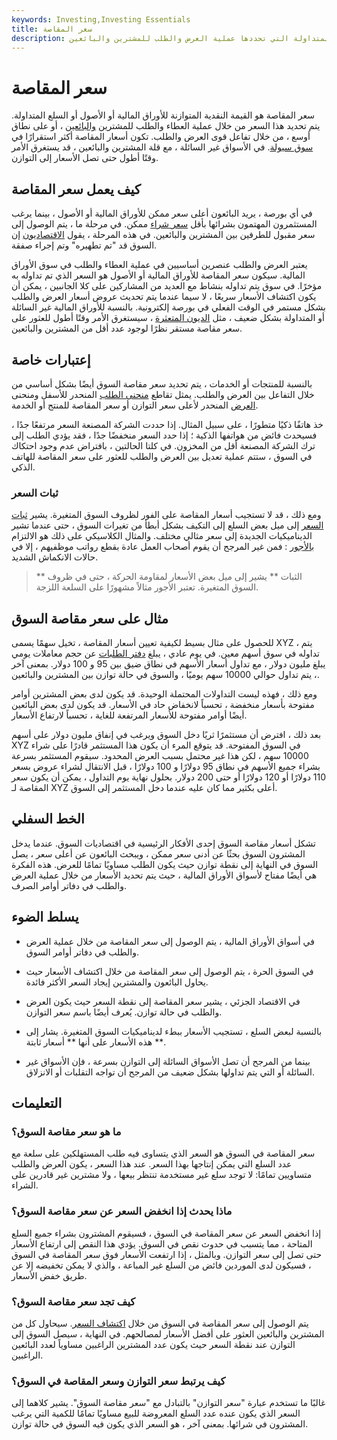 ```yaml
---
keywords: Investing,Investing Essentials
title: سعر المقاصة
description: سعر المقاصة هو القيمة النقدية المتوازنة للأوراق المالية أو الأصول أو السلع المتداولة التي تحددها عملية العرض والطلب للمشترين والبائعين.
---
```


# سعر المقاصة
سعر المقاصة هو القيمة النقدية المتوازنة للأوراق المالية أو الأصول أو السلع المتداولة. يتم تحديد هذا السعر من خلال عملية العطاء والطلب للمشترين [والبائعين](/seller) ، أو على نطاق أوسع ، من خلال تفاعل قوى العرض والطلب. تكون أسعار المقاصة أكثر استقرارًا في [سوق سيولة](/liquidmarket). في الأسواق غير السائلة ، مع قلة المشترين والبائعين ، قد يستغرق الأمر وقتًا أطول حتى تصل الأسعار إلى التوازن.

## كيف يعمل سعر المقاصة

في أي بورصة ، يريد البائعون أعلى سعر ممكن للأوراق المالية أو الأصول ، بينما يرغب المستثمرون المهتمون بشرائها بأقل [سعر شراء](/purchaseprice) ممكن. في مرحلة ما ، يتم الوصول إلى سعر مقبول للطرفين بين المشترين والبائعين. في هذه المرحلة ، يقول [الاقتصاديون](/economist) إن السوق قد "تم تطهيره" وتم إجراء صفقة.

يعتبر العرض والطلب عنصرين أساسيين في عملية العطاء والطلب في سوق الأوراق المالية. سيكون سعر المقاصة للأوراق المالية أو الأصول هو السعر الذي تم تداوله به مؤخرًا. في سوق يتم تداوله بنشاط مع العديد من المشاركين على كلا الجانبين ، يمكن أن يكون اكتشاف الأسعار سريعًا ، لا سيما عندما يتم تحديث عروض أسعار العرض والطلب بشكل مستمر في الوقت الفعلي في بورصة إلكترونية. بالنسبة للأوراق المالية غير السائلة أو المتداولة بشكل ضعيف ، مثل [الديون المتعثرة](/distressedsecurities) ، سيستغرق الأمر وقتًا أطول للعثور على سعر مقاصة مستقر نظرًا لوجود عدد أقل من المشترين والبائعين.

## إعتبارات خاصة

بالنسبة للمنتجات أو الخدمات ، يتم تحديد سعر مقاصة السوق أيضًا بشكل أساسي من خلال التفاعل بين العرض والطلب. يمثل تقاطع [منحنى الطلب](/demand-curve) المنحدر للأسفل ومنحنى [العرض](/supply-curve) المنحدر لأعلى سعر التوازن أو سعر المقاصة للمنتج أو الخدمة.

خذ هاتفًا ذكيًا متطورًا ، على سبيل المثال. إذا حددت الشركة المصنعة السعر مرتفعًا جدًا ، فسيحدث فائض من هواتفها الذكية ؛ إذا حدد السعر منخفضًا جدًا ، فقد يؤدي الطلب إلى ترك الشركة المصنعة أقل من المخزون. في كلتا الحالتين ، بافتراض عدم وجود احتكاك في السوق ، ستتم عملية تعديل بين العرض والطلب للعثور على سعر المقاصة للهاتف الذكي.

### ثبات السعر

ومع ذلك ، قد لا تستجيب أسعار المقاصة على الفور لظروف السوق المتغيرة. يشير [ثبات السعر](/price_stickiness) إلى ميل بعض السلع إلى التكيف بشكل أبطأ من تغيرات السوق ، حتى عندما تشير الديناميكيات الجديدة إلى سعر مثالي مختلف. والمثال الكلاسيكي على ذلك هو الالتزام [بالأجور](/sticky-wage-theory) : فمن غير المرجح أن يقوم أصحاب العمل عادة بقطع رواتب موظفيهم ، إلا في حالات الانكماش الشديد.

> ** الثبات ** يشير إلى ميل بعض الأسعار لمقاومة الحركة ، حتى في ظروف السوق المتغيرة. تعتبر الأجور مثالاً مشهورًا على السلعة اللزجة.

>

## مثال على سعر مقاصة السوق

للحصول على مثال بسيط لكيفية تعيين أسعار المقاصة ، تخيل سهمًا يسمى XYZ ، يتم تداوله في سوق أسهم معين. في يوم عادي ، يبلغ [دفتر الطلبات](/order-book) عن حجم معاملات يومي يبلغ مليون دولار ، مع تداول أسعار الأسهم في نطاق ضيق بين 95 و 100 دولار. بمعنى آخر ، يتم تداول حوالي 10000 سهم يوميًا ، والسوق في حالة توازن بين المشترين والبائعين.

ومع ذلك ، فهذه ليست التداولات المحتملة الوحيدة. قد يكون لدى بعض المشترين أوامر مفتوحة بأسعار منخفضة ، تحسباً لانخفاض حاد في الأسعار. قد يكون لدى بعض البائعين أيضًا أوامر مفتوحة للأسعار المرتفعة للغاية ، تحسباً لارتفاع الأسعار.

بعد ذلك ، افترض أن مستثمرًا ثريًا دخل السوق ويرغب في إنفاق مليون دولار على أسهم XYZ في السوق المفتوحة. قد يتوقع المرء أن يكون هذا المستثمر قادرًا على شراء 10000 سهم ، لكن هذا غير محتمل بسبب العرض المحدود. سيقوم المستثمر بسرعة بشراء جميع الأسهم في نطاق 95 دولارًا و 100 دولارًا ، قبل الانتقال لشراء عروض بسعر 110 دولارًا أو 120 دولارًا أو حتى 200 دولار. بحلول نهاية يوم التداول ، يمكن أن يكون سعر المقاصة لـ XYZ أعلى بكثير مما كان عليه عندما دخل المستثمر إلى السوق.

## الخط السفلي

تشكل أسعار مقاصة السوق إحدى الأفكار الرئيسية في اقتصاديات السوق. عندما يدخل المشترون السوق بحثًا عن أدنى سعر ممكن ، ويبحث البائعون عن أعلى سعر ، يصل السوق في النهاية إلى نقطة توازن حيث يكون الطلب مساويًا تمامًا للعرض. هذه الفكرة هي أيضًا مفتاح لأسواق الأوراق المالية ، حيث يتم تحديد الأسعار من خلال عملية العرض والطلب في دفاتر أوامر الصرف.

## يسلط الضوء

- في أسواق الأوراق المالية ، يتم الوصول إلى سعر المقاصة من خلال عملية العرض والطلب في دفاتر أوامر السوق.

- في السوق الحرة ، يتم الوصول إلى سعر المقاصة من خلال اكتشاف الأسعار حيث يحاول البائعون والمشترين إيجاد السعر الأكثر فائدة.

- في الاقتصاد الجزئي ، يشير سعر المقاصة إلى نقطة السعر حيث يكون العرض والطلب في حالة توازن. يُعرف أيضًا باسم سعر التوازن.

- بالنسبة لبعض السلع ، تستجيب الأسعار ببطء لديناميكيات السوق المتغيرة. يشار إلى هذه الأسعار على أنها ** أسعار ثابتة **.

- بينما من المرجح أن تصل الأسواق السائلة إلى التوازن بسرعة ، فإن الأسواق غير السائلة أو التي يتم تداولها بشكل ضعيف من المرجح أن تواجه التقلبات أو الانزلاق.

## التعليمات

### ما هو سعر مقاصة السوق؟

سعر المقاصة في السوق هو السعر الذي يتساوى فيه طلب المستهلكين على سلعة مع عدد السلع التي يمكن إنتاجها بهذا السعر. عند هذا السعر ، يكون العرض والطلب متساويين تمامًا: لا توجد سلع غير مستخدمة تنتظر بيعها ، ولا مشترين غير قادرين على الشراء.

### ماذا يحدث إذا انخفض السعر عن سعر مقاصة السوق؟

إذا انخفض السعر عن سعر المقاصة في السوق ، فسيقوم المشترون بشراء جميع السلع المتاحة ، مما يتسبب في حدوث نقص في السوق. يؤدي هذا النقص إلى ارتفاع الأسعار حتى تصل إلى سعر التوازن. وبالمثل ، إذا ارتفعت الأسعار فوق سعر المقاصة في السوق ، فسيكون لدى الموردين فائض من السلع غير المباعة ، والذي لا يمكن تخفيضه إلا عن طريق خفض الأسعار.

### كيف تجد سعر مقاصة السوق؟

يتم الوصول إلى سعر المقاصة في السوق من خلال [اكتشاف السعر](/pricediscovery). سيحاول كل من المشترين والبائعين العثور على أفضل الأسعار لمصالحهم. في النهاية ، سيصل السوق إلى التوازن عند نقطة السعر حيث يكون عدد المشترين الراغبين مساوياً لعدد البائعين الراغبين.

### كيف يرتبط سعر التوازن وسعر المقاصة في السوق؟

غالبًا ما تستخدم عبارة "سعر التوازن" بالتبادل مع "سعر مقاصة السوق". يشير كلاهما إلى السعر الذي يكون عنده عدد السلع المعروضة للبيع مساويًا تمامًا للكمية التي يرغب المشترون في شرائها. بمعنى آخر ، هو السعر الذي يكون فيه السوق في حالة توازن.

